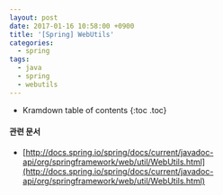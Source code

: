 ```yaml
---
layout: post
date: 2017-01-16 10:58:00 +0900
title: '[Spring] WebUtils'
categories:
  - spring
tags:
  - java
  - spring
  - webutils
---
```


* Kramdown table of contents
{:toc .toc}

#### 관련 문서

- [http://docs.spring.io/spring/docs/current/javadoc-api/org/springframework/web/util/WebUtils.html](http://docs.spring.io/spring/docs/current/javadoc-api/org/springframework/web/util/WebUtils.html)
